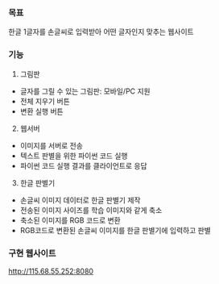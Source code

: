 ### 목표
한글 1글자를 손글씨로 입력받아 어떤 글자인지 맞추는 웹사이트

### 기능
1. 그림판
 - 글자를 그릴 수 있는 그림판: 모바일/PC 지원
 - 전체 지우기 버튼
 - 변환 실행 버튼
2. 웹서버
 - 이미지를 서버로 전송
 - 텍스트 판별을 위한 파이썬 코드 실행
 - 파이썬 코드 실행 결과를 클라이언트로 응답
3. 한글 판별기
 - 손글씨 이미지 데이터로 한글 판별기 제작
 - 전송된 이미지 사이즈를 학습 이미지와 같게 축소
 - 축소된 이미지를 RGB 코드로 변환
 - RGB코드로 변환된 손글씨 이미지를 한글 판별기에 입력하고 판별

### 구현 웹사이트
http://115.68.55.252:8080
